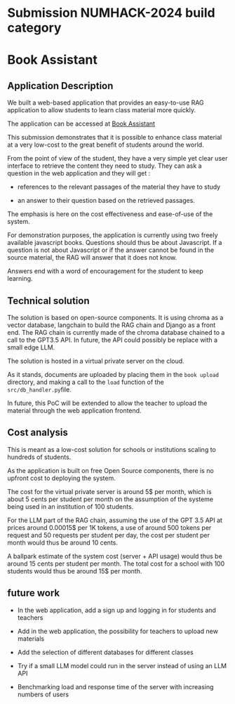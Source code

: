 # Submission NUMHACK-2024 build category
# Book Assistant

## Application Description

We built a web-based application that provides an easy-to-use RAG application to allow students to learn class material more quickly.

The application can be accessed at [Book Assistant](https://ai-demo.fr)

This submission demonstrates that it is possible to enhance class material at a very low-cost to the great benefit of students around the world.

From the point of view of the student, they have a very simple yet clear user interface to retrieve the content they need to study. They can ask a question in the web application and they will get :

- references to the relevant passages of the material they have to study

- an answer to their question based on the retrieved passages.

The emphasis is here on the cost effectiveness and ease-of-use of the system.

For demonstration purposes, the application is currently using two freely available javascript books. Questions should thus be about Javascript. If a question is not about Javascript or if the answer cannot be found in the source material, the RAG will answer that it does not know.

Answers end with a word of encouragement for the student to keep learning.

## Technical solution

The solution is based on open-source components. It is using chroma as a vector database, langchain to build the RAG chain and Django as a front end. The RAG chain is currently made of the chroma database chained to a call to the GPT3.5 API. In future, the API could possibly be replace with a small edge LLM.

The solution is hosted in a virtual private server on the cloud.

As it stands, documents are uploaded by placing them in the `book upload` directory, and making a call to the `load` function of the `src/db_handler.py`file.

In future, this PoC will be extended to allow the teacher to upload the material through the web application frontend.

## Cost analysis

This is meant as a low-cost solution for schools or institutions scaling to hundreds of students.

As the application is built on free Open Source components, there is no upfront cost to deploying the system.

The cost for the virtual private server is around 5$ per month, which is about 5 cents per student per month on the assumption of the systeme being used in an institution of 100 students.

For the LLM part of the RAG chain, assuming the use of the GPT 3.5 API at prices around 0.00015$ per 1K tokens, a use of around 500 tokens per request and 50 requests per student per day, the cost per student per month would thus be around 10 cents.

A ballpark estimate of the system cost (server + API usage) would thus be around 15 cents per student per month. The total cost for a school with 100 students would thus be around 15$ per month.



## future work

- In the web application, add a sign up and logging in for students and teachers

- Add in the web application, the possibility for teachers to upload new materials

- Add the selection of different databases for different classes 

- Try if a small LLM model could run in the server instead of using an LLM API

- Benchmarking load and response time of the server with increasing numbers of users

